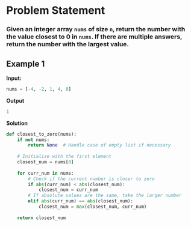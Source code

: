 # Problem Statement

### Given an integer array `nums` of size `n`, return the number with the value closest to 0 in `nums`. If there are multiple answers, return the number with the largest value.

## Example 1

**Input:**

```python
nums = [-4, -2, 1, 4, 8]

```
**Output**

```python
1
```
**Solution**
```python
def closest_to_zero(nums):
    if not nums:
        return None  # Handle case of empty list if necessary
    
    # Initialize with the first element
    closest_num = nums[0]
    
    for curr_num in nums:
        # Check if the current number is closer to zero
        if abs(curr_num) < abs(closest_num):
            closest_num = curr_num
        # If absolute values are the same, take the larger number
        elif abs(curr_num) == abs(closest_num):
            closest_num = max(closest_num, curr_num)
    
    return closest_num

